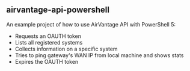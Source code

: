 ## airvantage-api-powershell

An example project of how to use AirVantage API with PowerShell 5:
* Requests an OAUTH token
* Lists all registered systems
* Collects information on a specific system
* Tries to ping gateway's WAN IP from local machine and shows stats
* Expires the OAUTH token
